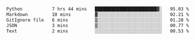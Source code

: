 <!--START_SECTION:waka-->

```txt
Python           7 hrs 44 mins   ███████████████████████▓░   95.03 %
Markdown         10 mins         ▓░░░░░░░░░░░░░░░░░░░░░░░░   02.21 %
GitIgnore file   6 mins          ▒░░░░░░░░░░░░░░░░░░░░░░░░   01.28 %
JSON             3 mins          ▒░░░░░░░░░░░░░░░░░░░░░░░░   00.77 %
Text             2 mins          ░░░░░░░░░░░░░░░░░░░░░░░░░   00.53 %
```

<!--END_SECTION:waka-->
